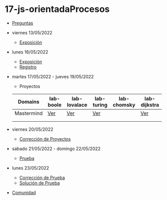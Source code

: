 # 17-js-orientadaProcesos

- [Preguntas](https://escuela.it/master-programacion-diseno-software)
- viernes 13/05/2022
  - [Exposición](https://escuela.it/master-programacion-diseno-software)
- lunes 16/05/2022
  - [Exposición](https://escuela.it/master-programacion-diseno-software)
  - [Registro](https://forms.gle/4sJv1KVhmXbBSDw87)
- martes 17/05/2022 - jueves 19/05/2022
  - Proyectos
  
  |Domains|lab-boole|lab-lovalace|lab-turing|lab-chomsky|lab-dijkstra|
  |-------|---------|------------|----------|-----------|--------------|
  | Mastermind  |  [Ver](https://github.com/USantaTecla-ed-mpds/lab-boole/tree/master/tech-js-procesos/game-mastermind)   |    [Ver](https://github.com/USantaTecla-ed-mpds/lab-lovalace/blob/master/mastermind/masterMind.js)        |   [Ver](https://github.com/USantaTecla-ed-mpds/lab-turing/tree/master/tech-js-procesos/mastermind)       |           |     [Ver](https://github.com/USantaTecla-ed-mpds/lab-dijkstra/blob/master/tech-js-orientada-procesos/MasterMind/app.js)         |
  |       |         |            |          |           |              |
  |       |         |            |          |           |              |
- viernes 20/05/2022
  - [Corrección de Proyectos](https://escuela.it/master-programacion-diseno-software)
- sabado 21/05/2022 - domingo 22/05/2022
  - [Prueba](https://forms.gle/3v4YEcFKGYK9vkx19)
- lunes 23/05/2022
  - [Corrección de Prueba](https://escuela.it/master-programacion-diseno-software)
  - [Solución de Prueba](https://docs.google.com/spreadsheets/d/1Uwtqa5VdD5wK2X7eLgkS6_th16aPnsW8pa5Ft2TyLPo/edit#gid=0)
- [Comunidad](https://app.slack.com/client/T02S3KYD464/C02TTH0J33P)

